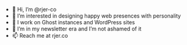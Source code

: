 - 👋 Hi, I’m @rjer-co
- 👀 I’m interested in designing happy web presences with personality
- 🌱 I work on Ghost instances and WordPress sites
- 💞️ I’m in my newsletter era and I’m not ashamed of it
- 📫 Reach me at rjer.co

<!---
rjer-co/rjer-co is a ✨ special ✨ repository because its `README.md` (this file) appears on your GitHub profile.
You can click the Preview link to take a look at your changes.
--->
